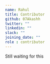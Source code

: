 ```yaml
---
name: Rahul
title: Contributor
github: 07Akashh
twitter: ""
linkedin: ""
slack: ""
joining_date: ""
role : contributor
---
```


Still waiting for this
